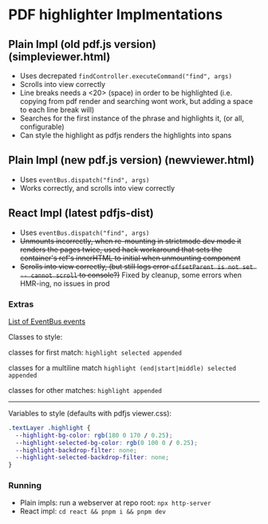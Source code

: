 # PDF highlighter Implmentations

## Plain Impl (old pdf.js version) (simpleviewer.html)

- Uses decrepated `findController.executeCommand("find", args)`
- Scrolls into view correctly
- Line breaks needs a <20> (space) in order to be highlighted (i.e. copying from pdf render and searching wont work, but adding a space to each line break will)
- Searches for the first instance of the phrase and highlights it, (or all, configurable)
- Can style the highlight as pdfjs renders the highlights into spans

## Plain Impl (new pdf.js version) (newviewer.html)

- Uses `eventBus.dispatch("find", args)`
- Works correctly, and scrolls into view correctly

## React Impl (latest pdfjs-dist)

- Uses `eventBus.dispatch("find", args)`
- ~~Unmounts incorrectly, when re-mounting in strictmode dev mode it renders the pages twice, used hack workaround that sets the container's ref's innerHTML to initial when unmounting component~~
- ~~Scrolls into view correctly, (but still logs error `offsetParent is not set -- cannot scroll` to console?)~~ Fixed by cleanup, some errors when HMR-ing, no issues in prod

### Extras

[List of EventBus events](list-of-eventbus-events.md)

Classes to style:

classes for first match: `highlight selected appended`

classes for a multiline match `highlight (end|start|middle) selected appended`

classes for other matches: `highlight appended`

---

Variables to style (defaults with pdfjs viewer.css):

```css
.textLayer .highlight {
  --highlight-bg-color: rgb(180 0 170 / 0.25);
  --highlight-selected-bg-color: rgb(0 100 0 / 0.25);
  --highlight-backdrop-filter: none;
  --highlight-selected-backdrop-filter: none;
}
```

### Running

- Plain impls: run a webserver at repo root: `npx http-server`
- React impl: `cd react && pnpm i && pnpm dev`

